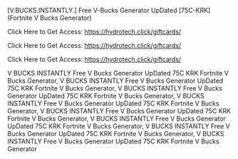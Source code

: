 [V.BUCKS.INSTANTLY.] Free V-Bucks Generator UpDated [75C-KRK] (Fortnite V Bucks Generator)

Click Here to Get Access: https://hydrotech.click/giftcards/

Click Here to Get Access: https://hydrotech.click/giftcards/

Click Here to Get Access: https://hydrotech.click/giftcards/

 V BUCKS INSTANTLY Free V Bucks Generator UpDated 75C KRK Fortnite V Bucks Generator, V BUCKS INSTANTLY Free V Bucks Generator UpDated 75C KRK Fortnite V Bucks Generator, V BUCKS INSTANTLY Free V Bucks Generator UpDated 75C KRK Fortnite V Bucks Generator, V BUCKS INSTANTLY Free V Bucks Generator UpDated 75C KRK Fortnite V Bucks Generator, V BUCKS INSTANTLY Free V Bucks Generator UpDated 75C KRK Fortnite V Bucks Generator, V BUCKS INSTANTLY Free V Bucks Generator UpDated 75C KRK Fortnite V Bucks Generator, V BUCKS INSTANTLY Free V Bucks Generator UpDated 75C KRK Fortnite V Bucks Generator, V BUCKS INSTANTLY Free V Bucks Generator UpDated 75C KRK Fortnite V Bucks Generator
